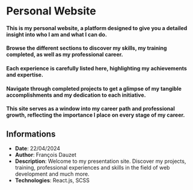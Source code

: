 # Personal Website

#### This is my personal website, a platform designed to give you a detailed insight into who I am and what I can do.

#### Browse the different sections to discover my skills, my training completed, as well as my professional career.

#### Each experience is carefully listed here, highlighting my achievements and expertise.

#### Navigate through completed projects to get a glimpse of my tangible accomplishments and my dedication to each initiative.

#### This site serves as a window into my career path and professional growth, reflecting the importance I place on every stage of my career.

## Informations

- **Date**: 22/04/2024
- **Author**: François Dauzet
- **Description**: Welcome to my presentation site. Discover my projects, training, professional experiences and skills in the field of web development and much more.
- **Technologies**: React.js, SCSS
